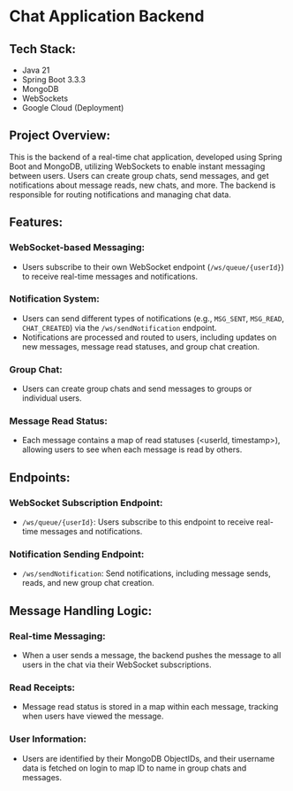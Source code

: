 <h1>Chat Application Backend</h1>

<h2>Tech Stack:</h2>
<ul>
  <li>Java 21</li>
  <li>Spring Boot 3.3.3</li>
  <li>MongoDB</li>
  <li>WebSockets</li>
  <li>Google Cloud (Deployment)</li>
</ul>

<h2>Project Overview:</h2>
<p>
  This is the backend of a real-time chat application, developed using Spring Boot and MongoDB, utilizing WebSockets to enable instant messaging between users. 
  Users can create group chats, send messages, and get notifications about message reads, new chats, and more. The backend is responsible for routing notifications and managing chat data.
</p>

<h2>Features:</h2>

<h3>WebSocket-based Messaging:</h3>
<ul>
  <li>Users subscribe to their own WebSocket endpoint (<code>/ws/queue/{userId}</code>) to receive real-time messages and notifications.</li>
</ul>

<h3>Notification System:</h3>
<ul>
  <li>Users can send different types of notifications (e.g., <code>MSG_SENT</code>, <code>MSG_READ</code>, <code>CHAT_CREATED</code>) via the <code>/ws/sendNotification</code> endpoint.</li>
  <li>Notifications are processed and routed to users, including updates on new messages, message read statuses, and group chat creation.</li>
</ul>

<h3>Group Chat:</h3>
<ul>
  <li>Users can create group chats and send messages to groups or individual users.</li>
</ul>

<h3>Message Read Status:</h3>
<ul>
  <li>Each message contains a map of read statuses (&lt;userId, timestamp&gt;), allowing users to see when each message is read by others.</li>
</ul>

<h2>Endpoints:</h2>

<h3>WebSocket Subscription Endpoint:</h3>
<ul>
  <li><code>/ws/queue/{userId}</code>: Users subscribe to this endpoint to receive real-time messages and notifications.</li>
</ul>

<h3>Notification Sending Endpoint:</h3>
<ul>
  <li><code>/ws/sendNotification</code>: Send notifications, including message sends, reads, and new group chat creation.</li>
</ul>

<h2>Message Handling Logic:</h2>

<h3>Real-time Messaging:</h3>
<ul>
  <li>When a user sends a message, the backend pushes the message to all users in the chat via their WebSocket subscriptions.</li>
</ul>

<h3>Read Receipts:</h3>
<ul>
  <li>Message read status is stored in a map within each message, tracking when users have viewed the message.</li>
</ul>

<h3>User Information:</h3>
<ul>
  <li>Users are identified by their MongoDB ObjectIDs, and their username data is fetched on login to map ID to name in group chats and messages.</li>
</ul>
